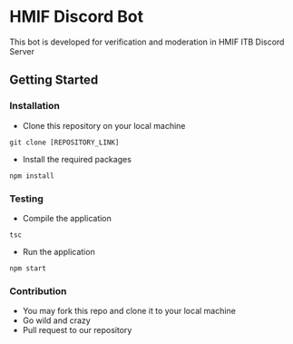 # HMIF Discord Bot
This bot is developed for verification and moderation in HMIF ITB Discord Server

## Getting Started

### Installation
* Clone this repository on your local machine
```shell
git clone [REPOSITORY_LINK]
```

* Install the required packages
```shell
npm install
```

### Testing
* Compile the application
```shell
tsc
```

* Run the application
```shell
npm start
```

### Contribution
* You may fork this repo and clone it to your local machine
* Go wild and crazy
* Pull request to our repository
